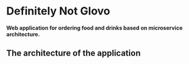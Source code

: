 # Definitely Not Glovo
**Web application for ordering food and drinks based on microservice architecture.**

## The architecture of the application

